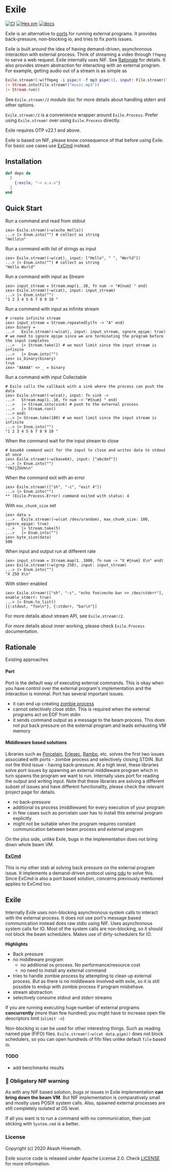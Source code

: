 # Exile

[![CI](https://github.com/akash-akya/exile/actions/workflows/ci.yaml/badge.svg)](https://github.com/akash-akya/exile/actions/workflows/ci.yaml)
[![Hex.pm](https://img.shields.io/hexpm/v/exile.svg)](https://hex.pm/packages/exile)
[![docs](https://img.shields.io/badge/docs-hexpm-blue.svg)](https://hexdocs.pm/exile/)

Exile is an alternative to [ports](https://hexdocs.pm/elixir/Port.html) for running external programs. It provides back-pressure, non-blocking io, and tries to fix ports issues.

Exile is built around the idea of having demand-driven, asynchronous interaction with external process. Think of streaming a video through `ffmpeg` to serve a web request. Exile internally uses NIF. See [Rationale](#rationale) for details. It also provides stream abstraction for interacting with an external program. For example, getting audio out of a stream is as simple as

``` elixir
Exile.stream!(~w(ffmpeg -i pipe:0 -f mp3 pipe:1), input: File.stream!("music_video.mkv", [], 65_535))
|> Stream.into(File.stream!("music.mp3"))
|> Stream.run()
```

See `Exile.stream!/2` module doc for more details about handling stderr and other options.

`Exile.stream!/2` is a convenience wrapper around `Exile.Process`. Prefer using `Exile.stream!` over using `Exile.Process` directly.

Exile requires OTP v22.1 and above.

Exile is based on NIF, please know consequence of that before using Exile. For basic use cases use [ExCmd](https://github.com/akash-akya/ex_cmd) instead.


## Installation

```elixir
def deps do
  [
    {:exile, "~> x.x.x"}
  ]
end
```


## Quick Start

  Run a command and read from stdout

  ```
  iex> Exile.stream!(~w(echo Hello))
  ...> |> Enum.into("") # collect as string
  "Hello\n"
  ```

  Run a command with list of strings as input

  ```
  iex> Exile.stream!(~w(cat), input: ["Hello", " ", "World"])
  ...> |> Enum.into("") # collect as string
  "Hello World"
  ```

  Run a command with input as Stream

  ```
  iex> input_stream = Stream.map(1..10, fn num -> "#{num} " end)
  iex> Exile.stream!(~w(cat), input: input_stream)
  ...> |> Enum.into("")
  "1 2 3 4 5 6 7 8 9 10 "
  ```

  Run a command with input as infinite stream

  ```
  # create infinite stream
  iex> input_stream = Stream.repeatedly(fn -> "A" end)
  iex> binary =
  ...>   Exile.stream!(~w(cat), input: input_stream, ignore_epipe: true) # we need to ignore epipe since we are terminating the program before the input completes
  ...>   |> Stream.take(2) # we must limit since the input stream is infinite
  ...>   |> Enum.into("")
  iex> is_binary(binary)
  true
  iex> "AAAAA" <> _ = binary
  ```

  Run a command with input Collectable

  ```
  # Exile calls the callback with a sink where the process can push the data
  iex> Exile.stream!(~w(cat), input: fn sink ->
  ...>   Stream.map(1..10, fn num -> "#{num} " end)
  ...>   |> Stream.into(sink) # push to the external process
  ...>   |> Stream.run()
  ...> end)
  ...> |> Stream.take(100) # we must limit since the input stream is infinite
  ...> |> Enum.into("")
  "1 2 3 4 5 6 7 8 9 10 "
  ```

  When the command wait for the input stream to close

  ```
  # base64 command wait for the input to close and writes data to stdout at once
  iex> Exile.stream!(~w(base64), input: ["abcdef"])
  ...> |> Enum.into("")
  "YWJjZGVm\n"
  ```

  When the command exit with an error

  ```
  iex> Exile.stream!(["sh", "-c", "exit 4"])
  ...> |> Enum.into("")
  ** (Exile.Process.Error) command exited with status: 4
  ```

  With `max_chunk_size` set

  ```
  iex> data =
  ...>   Exile.stream!(~w(cat /dev/urandom), max_chunk_size: 100, ignore_epipe: true)
  ...>   |> Stream.take(5)
  ...>   |> Enum.into("")
  iex> byte_size(data)
  500
  ```

  When input and output run at different rate

  ```
  iex> input_stream = Stream.map(1..1000, fn num -> "X #{num} X\n" end)
  iex> Exile.stream!(~w(grep 250), input: input_stream)
  ...> |> Enum.into("")
  "X 250 X\n"
  ```

  With stderr enabled

  ```
  iex> Exile.stream!(["sh", "-c", "echo foo\necho bar >> /dev/stderr"], enable_stderr: true)
  ...> |> Enum.to_list()
  [{:stdout, "foo\n"}, {:stderr, "bar\n"}]
  ```

  For more details about stream API, see `Exile.stream!/2`.

  For more details about inner working, please check `Exile.Process`
  documentation.


## Rationale

Existing approaches

#### Port

Port is the default way of executing external commands. This is okay when you have control over the external program's implementation and the interaction is minimal. Port has several important issues.

* it can end up creating [zombie process](https://hexdocs.pm/elixir/Port.html#module-zombie-operating-system-processes)
* cannot selectively close stdin. This is required when the external programs act on EOF from stdin
* it sends command output as a message to the beam process. This does not put back pressure on the external program and leads exhausting VM memory

#### Middleware based solutions

Libraries such as [Porcelain](https://github.com/alco/porcelain/), [Erlexec](https://github.com/saleyn/erlexec), [Rambo](https://github.com/jayjun/rambo), etc. solves the first two issues associated with ports - zombie process and selectively closing STDIN. But not the third issue - having back-pressure. At a high level, these libraries solve port issues by spawning an external middleware program which in turn spawns the program we want to run. Internally uses port for reading the output and writing input. Note that these libraries are solving a different subset of issues and have different functionality, please check the relevant project page for details.

* no back-pressure
* additional os process (middleware) for every execution of your program
* in few cases such as porcelain user has to install this external program explicitly
* might not be suitable when the program requires constant communication between beam process and external program

On the plus side, unlike Exile, bugs in the implementation does not bring down whole beam VM.

#### [ExCmd](https://github.com/akash-akya/ex_cmd)

This is my other stab at solving back pressure on the external program issue. It implements a demand-driven protocol using [odu](https://github.com/akash-akya/odu) to solve this. Since ExCmd is also a port based solution, concerns previously mentioned applies to ExCmd too.

## Exile

Internally Exile uses non-blocking asynchronous system calls to interact with the external process. It does not use port's message based communication instead does raw stdio using NIF. Uses asynchronous system calls for IO. Most of the system calls are non-blocking, so it should not block the beam schedulers. Makes use of dirty-schedulers for IO.

**Highlights**

* Back pressure
* no middleware program
  * no additional os process. No performance/resource cost
  * no need to install any external command
* tries to handle zombie process by attempting to clean up external process. *But* as there is no middleware involved with exile, so it is still possible to endup with zombie process if program misbehave.
* stream abstraction
* selectively consume stdout and stderr streams

If you are running executing huge number of external programs **concurrently** (more than few hundred) you might have to increase open file descriptors limit (`ulimit -n`)

Non-blocking io can be used for other interesting things. Such as reading named pipe (FIFO) files. `Exile.stream!(~w(cat data.pipe))` does not block schedulers, so you can open hundreds of fifo files unlike default `file` based io.

#### TODO

* add benchmarks results

### 🚨 Obligatory NIF warning

As with any NIF based solution, bugs or issues in Exile implementation **can bring down the beam VM**. But NIF implementation is comparatively small and mostly uses POSIX system calls. Also, spawned external processes are still completely isolated at OS level.

If all you want is to run a command with no communication, then just sticking with `System.cmd` is a better.

### License

Copyright (c) 2020 Akash Hiremath.

Exile source code is released under Apache License 2.0. Check [LICENSE](LICENSE.md) for more information.
